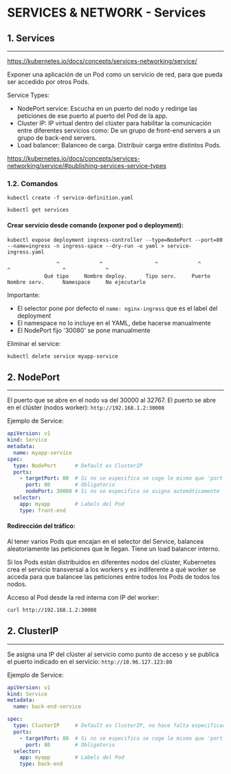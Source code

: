# SERVICES & NETWORK - Services

## **1. Services**
---

https://kubernetes.io/docs/concepts/services-networking/service/

Exponer una aplicación de un Pod como un servicio de red, para que pueda ser accedido por otros Pods.

Service Types:
* NodePort service: Escucha en un puerto del nodo y redirige las peticiones de ese puerto al puerto del Pod de la app.
* Cluster IP: IP virtual dentro del clúster para habilitar la comunicación entre diferentes servicios como: De un grupo de front-end servers a un grupo de back-end servers.
* Load balancer: Balanceo de carga. Distribuir carga entre distintos Pods.

https://kubernetes.io/docs/concepts/services-networking/service/#publishing-services-service-types

### **1.2. Comandos**

`kubectl create -f service-definition.yaml`

`kubectl get services`

#### Crear servicio desde comando (exponer pod o deployment):

`kubectl expose deployment ingress-controller --type=NodePort --port=80 --name=ingress -n ingress-space --dry-run -o yaml > service-ingress.yaml`

                    ^             ^                 ^             ^           ^                 ^             ^
                Qué tipo     Nombre deploy.      Tipo serv.     Puerto     Nombre serv.      Namespace     No ejecutarlo

Importante:
* El selector pone por defecto el `name: nginx-ingress` que es el label del deployment
* El namespace no lo incluye en el YAML, debe hacerse manualmente
* El NodePort fijo '30080' se pone manualmente


Eliminar el service:

`kubectl delete service myapp-service`

## **2. NodePort**
---

El puerto que se abre en el nodo va del 30000 al 32767. El puerto se abre en el clúster (nodos worker): `http://192.168.1.2:30008`

Ejemplo de Service:
```yaml
apiVersion: v1
kind: Service
metadata:
  name: myapp-service
spec:
  type: NodePort      # Default es ClusterIP
  ports:
    - targetPort: 80  # Si no se especifica se coge le mismo que 'port'
      port: 80        # Obligatorio
      nodePort: 30008 # Si no se especifica se asigna automáticamente
  selector:
    app: myapp        # Labels del Pod
    type: front-end
```

#### Redirección del tráfico:

Al tener varios Pods que encajan en el selector del Service, balancea aleatoriamente las peticiones que le llegan. Tiene un load balancer interno.

Si los Pods están distribuidos en diferentes nodos del clúster, Kubernetes crea el servicio transversal a los workers y es indiferente a qué worker se acceda para que balancee las peticiones entre todos los Pods de todos los nodos.

Acceso al Pod desde la red interna con IP del worker:

`curl http://192.168.1.2:30008`


## **2. ClusterIP**
---

Se asigna una IP del clúster al servicio como punto de acceso y se publica el puerto indicado en el servicio: `http://10.96.127.123:80`

Ejemplo de Service:
```yaml
apiVersion: v1
kind: Service
metadata:
  name: back-end-service

spec:
  type: ClusterIP     # Default es ClusterIP, no hace falta especificarlo
  ports:
    - targetPort: 80  # Si no se especifica se coge le mismo que 'port'
      port: 80        # Obligatorio
  selector:
    app: myapp        # Labels del Pod
    type: back-end
```